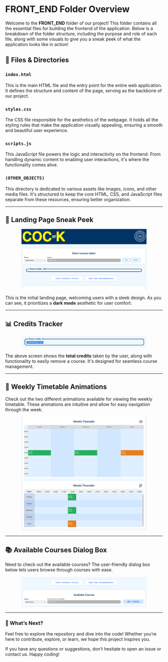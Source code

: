 # FRONT_END Folder Overview

Welcome to the **FRONT_END** folder of our project! This folder contains all the essential files for building the frontend of the application. Below is a breakdown of the folder structure, including the purpose and role of each file, along with some visuals to give you a sneak peek of what the application looks like in action!

## 📂 Files & Directories

### `index.html`
This is the main HTML file and the entry point for the entire web application. It defines the structure and content of the page, serving as the backbone of our project.

### `styles.css`
The CSS file responsible for the aesthetics of the webpage. It holds all the styling rules that make the application visually appealing, ensuring a smooth and beautiful user experience.

### `scripts.js`
This JavaScript file powers the logic and interactivity on the frontend. From handling dynamic content to enabling user interactions, it's where the functionality comes alive.

### `(OTHER_OBJECTS)`
This directory is dedicated to various assets like images, icons, and other media files. It's structured to keep the core HTML, CSS, and JavaScript files separate from these resources, ensuring better organization.

---

## 🌟 Landing Page Sneak Peek

<div align="center">
  <img src="./img_assets/1.png" alt="Prefer Dark Mode Please" width="400"/>
</div>

This is the initial landing page, welcoming users with a sleek design. As you can see, it prioritizes a **dark mode** aesthetic for user comfort.

---

## 📊 Credits Tracker

<div align="center">
  <img src="./img_assets/2.png" alt="Total Credits and Course Removal" width="400"/>
</div>

The above screen shows the **total credits** taken by the user, along with functionality to easily remove a course. It's designed for seamless course management.

---

## 🔄 Weekly Timetable Animations

Check out the two different animations available for viewing the weekly timetable. These animations are intuitive and allow for easy navigation through the week.

<div align="center">
  <img src="./img_assets/3.png" alt="Timetable Animation 1" width="400"/>
</div>

<div align="center">
  <img src="./img_assets/4.png" alt="Timetable Animation 2" width="400"/>
</div>

---

## 📚 Available Courses Dialog Box

Need to check out the available courses? The user-friendly dialog box below lets users browse through courses with ease.

<div align="center">
  <img src="./img_assets/5.png" alt="Available Courses Dialog Box" width="400"/>
</div>

---

### 🚀 What’s Next?

Feel free to explore the repository and dive into the code! Whether you’re here to contribute, explore, or learn, we hope this project inspires you.

If you have any questions or suggestions, don’t hesitate to open an issue or contact us. Happy coding!
